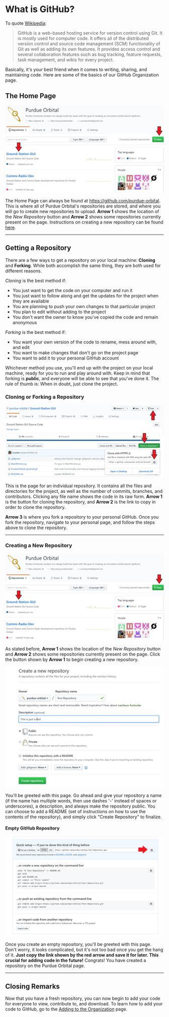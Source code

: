 # What is GitHub?

To quote [Wikipedia](https://en.wikipedia.org/wiki/GitHub):
> GitHub is a web-based hosting service for version control using Git. It is mostly used for computer code. It offers all of the distributed version control and source code management (SCM) functionality of Git as well as adding its own features. It provides access control and several collaboration features such as bug tracking, feature requests, task management, and wikis for every project.
> 

Basically, it's your best friend when it comes to writing, sharing, and maintaining code. Here are some of the basics of our GitHub Organization page.

## The Home Page

![Home_Page](/assets/Home_Page_Labeled.jpg)

The Home Page can always be found at https://github.com/purdue-orbital. This is where all of Purdue Orbital's repositories are stored, and where you will go to create new repositories to upload. **Arrow 1** shows the location of the _New Repository_ button and **Arrow 2** shows some repositories currently present on the page. Instructions on creating a new repository can be found [here](#creating-a-new-repository).

___
## Getting a Repository
There are a few ways to get a repository on your local machine: __Cloning__ and __Forking__. While both accomplish the same thing, they are both used for different reasons.

_Cloning_ is the best method if:
* You just want to get the code on your computer and run it
* You just want to follow along and get the updates for the project when they are available
* You are planning to push your own changes to that particular project
* You plan to edit without adding to the project
* You don't want the owner to know you've copied the code and remain anonymous

_Forking_ is the best method if:
* You want your own version of the code to rename, mess around with, and edit
* You want to make changes that don't go on the project page
* You want to add it to your personal GitHub account

Whichever method you use, you'll end up with the project on your local machine, ready for you to run and play around with. 
Keep in mind that forking is __public__, and everyone will be able to see that you've done it. The rule of thumb is: When in doubt, just clone the project.

### Cloning or Forking a Repository

![Cloning a Repo](https://github.com/purdue-orbital/Git-for-Orbital/blob/master/docs/assets/Repository_Clone.jpg)

This is the page for an individual repository. It contains all the files and directories for the project, as well as the number of commits, branches, and contributors. Clicking any file name shows the code in its raw form. __Arrow 1__ is the button for cloning the repository, and __Arrow 2__ is the link to copy in order to clone the repository. 

__Arrow 3__ is where you fork a repository to your personal GitHub. Once you fork the repository, navigate to your personal page, and follow the steps above to clone the repository.
___
### Creating a New Repository

![Home_Page](https://github.com/kcsodetz/Git-for-Orbital/blob/master/image_src/Home_Page_Labeled.jpg)

As stated before, **Arrow 1** shows the location of the _New Repository_ button and **Arrow 2** shows some repositories currently present on the page. Click the button shown by **Arrow 1** to begin creating a new repository.

![New_Repo_Page](https://github.com/purdue-orbital/Git-for-Orbital/blob/master/docs/assets/Create_New_Repo.JPG)

You'll be greeted with this page. Go ahead and give your repository a name (if the name has multiple words, then use dashes '-' instead of spaces or underscores), a description, and always make the repository public. You can choose to add a README (set of instructions on how to use the contents of the repository), and simply click "Create Repository" to finalize.
#### Empty GitHub Repository
![Repo_Remote](https://github.com/purdue-orbital/Git-for-Orbital/blob/master/docs/assets/Repo_Remote.jpg)

Once you create an empty repository, you'll be greeted with this page. Don't worry, it looks complicated, but it's not too bad once you get the hang of it. __Just copy the link shown by the red arrow and save it for later. This crucial for adding code in the future!__ Congrats! You have created a repository on the Purdue Orbital page. 
___
## Closing Remarks
Now that you have a fresh repository, you can now begin to add your code for everyone to view, contribute to, and download. To learn how to add your code to GitHub, go to the [Adding to the Organization](./adding-to-orbital.html) page.
